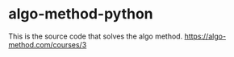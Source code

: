 # algo-method-python
This is the source code that solves the algo method. https://algo-method.com/courses/3
